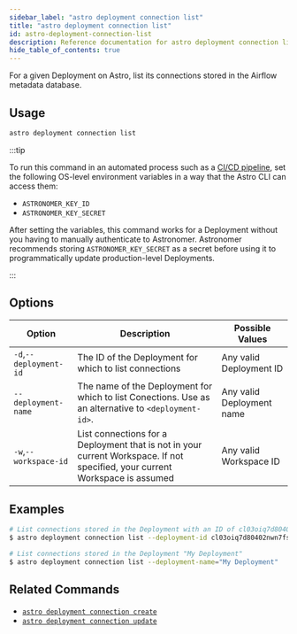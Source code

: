 ```yaml
---
sidebar_label: "astro deployment connection list"
title: "astro deployment connection list"
id: astro-deployment-connection-list
description: Reference documentation for astro deployment connection list.
hide_table_of_contents: true
---
```


For a given Deployment on Astro, list its connections stored in the Airflow metadata database.

## Usage

```sh
astro deployment connection list
```

:::tip

To run this command in an automated process such as a [CI/CD pipeline](set-up-ci-cd.md), set the following OS-level environment variables in a way that the Astro CLI can access them:

- `ASTRONOMER_KEY_ID`
- `ASTRONOMER_KEY_SECRET`

After setting the variables, this command works for a Deployment without you having to manually authenticate to Astronomer. Astronomer recommends storing `ASTRONOMER_KEY_SECRET` as a secret before using it to programmatically update production-level Deployments.

:::

## Options

| Option                         | Description                                                                            | Possible Values                                                                |
| ------------------------------ | -------------------------------------------------------------------------------------- | ------------------------------------------------------------------------------ |
| `-d`,`--deployment-id`           |    The ID of the Deployment for which to list connections                                                | Any valid Deployment ID |
| `--deployment-name` | The name of the Deployment for which to list Conections. Use as an alternative to `<deployment-id>`. | Any valid Deployment name                                            |
| `-w`,`--workspace-id`          | List connections for a Deployment that is not in your current Workspace. If not specified, your current Workspace is assumed           | Any valid Workspace ID                                                         |

## Examples

```sh
# List connections stored in the Deployment with an ID of cl03oiq7d80402nwn7fsl3dmv
$ astro deployment connection list --deployment-id cl03oiq7d80402nwn7fsl3dmv

# List connections stored in the Deployment "My Deployment"
$ astro deployment connection list --deployment-name="My Deployment"
```

## Related Commands

- [`astro deployment connection create`](cli/astro-deployment-connection-create.md)
- [`astro deployment connection update`](cli/astro-deployment-connection-update.md)
